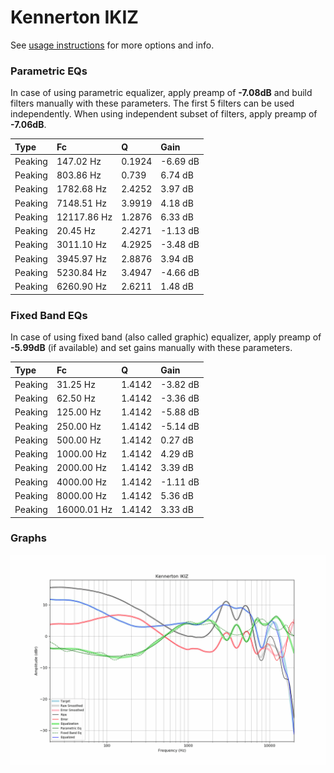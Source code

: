 # Kennerton IKIZ
See [usage instructions](https://github.com/jaakkopasanen/AutoEq#usage) for more options and info.

### Parametric EQs
In case of using parametric equalizer, apply preamp of **-7.08dB** and build filters manually
with these parameters. The first 5 filters can be used independently.
When using independent subset of filters, apply preamp of **-7.06dB**.

| Type    | Fc          |      Q | Gain     |
|:--------|:------------|:-------|:---------|
| Peaking | 147.02 Hz   | 0.1924 | -6.69 dB |
| Peaking | 803.86 Hz   | 0.739  | 6.74 dB  |
| Peaking | 1782.68 Hz  | 2.4252 | 3.97 dB  |
| Peaking | 7148.51 Hz  | 3.9919 | 4.18 dB  |
| Peaking | 12117.86 Hz | 1.2876 | 6.33 dB  |
| Peaking | 20.45 Hz    | 2.4271 | -1.13 dB |
| Peaking | 3011.10 Hz  | 4.2925 | -3.48 dB |
| Peaking | 3945.97 Hz  | 2.8876 | 3.94 dB  |
| Peaking | 5230.84 Hz  | 3.4947 | -4.66 dB |
| Peaking | 6260.90 Hz  | 2.6211 | 1.48 dB  |

### Fixed Band EQs
In case of using fixed band (also called graphic) equalizer, apply preamp of **-5.99dB**
(if available) and set gains manually with these parameters.

| Type    | Fc          |      Q | Gain     |
|:--------|:------------|:-------|:---------|
| Peaking | 31.25 Hz    | 1.4142 | -3.82 dB |
| Peaking | 62.50 Hz    | 1.4142 | -3.36 dB |
| Peaking | 125.00 Hz   | 1.4142 | -5.88 dB |
| Peaking | 250.00 Hz   | 1.4142 | -5.14 dB |
| Peaking | 500.00 Hz   | 1.4142 | 0.27 dB  |
| Peaking | 1000.00 Hz  | 1.4142 | 4.29 dB  |
| Peaking | 2000.00 Hz  | 1.4142 | 3.39 dB  |
| Peaking | 4000.00 Hz  | 1.4142 | -1.11 dB |
| Peaking | 8000.00 Hz  | 1.4142 | 5.36 dB  |
| Peaking | 16000.01 Hz | 1.4142 | 3.33 dB  |

### Graphs
![](./Kennerton%20IKIZ.png)
